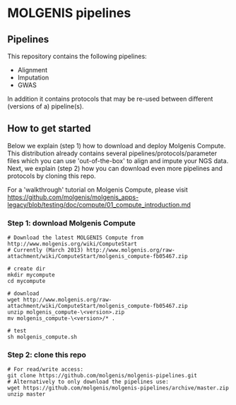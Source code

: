 # MOLGENIS pipelines

## Pipelines

This repository contains the following pipelines:
* Alignment
* Imputation
* GWAS

In addition it contains protocols that may be re-used between different (versions of a) pipeline(s).

## How to get started

Below we explain (step 1) how to download and deploy Molgenis Compute. This distribution already contains several pipelines/protocols/parameter files which you can use 'out-of-the-box' to align and impute your NGS data. Next, we explain (step 2) how you can download even more pipelines and protocols by cloning this repo.

For a 'walkthrough' tutorial on Molgenis Compute, please visit https://github.com/molgenis/molgenis_apps-legacy/blob/testing/doc/compute/01_compute_introduction.md

### Step 1: download Molgenis Compute
	# Download the latest MOLGENIS Compute from http://www.molgenis.org/wiki/ComputeStart
	# Currently (March 2013) http://www.molgenis.org/raw-attachment/wiki/ComputeStart/molgenis_compute-fb05467.zip

	# create dir
	mkdir mycompute
	cd mycompute
	
	# download
	wget http://www.molgenis.org/raw-attachment/wiki/ComputeStart/molgenis_compute-fb05467.zip
	unzip molgenis_compute-\<version>.zip
	mv molgenis_compute-\<version>/* .  
	  
	# test  
	sh molgenis_compute.sh  

### Step 2: clone this repo
	
	# For read/write access:
	git clone https://github.com/molgenis/molgenis-pipelines.git
	# Alternatively to only download the pipelines use:
	wget https://github.com/molgenis/molgenis-pipelines/archive/master.zip
	unzip master
